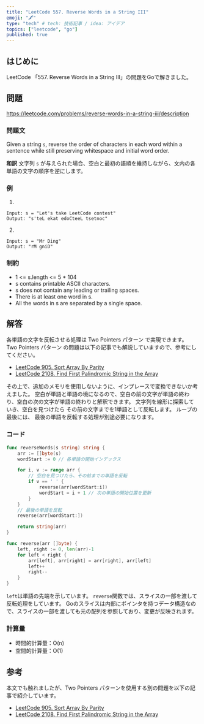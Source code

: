 ```yaml
---
title: "LeetCode 557. Reverse Words in a String III"
emoji: "🖋"
type: "tech" # tech: 技術記事 / idea: アイデア
topics: ["leetcode", "go"]
published: true
---
```

## はじめに
LeetCode 「557. Reverse Words in a String III」の問題をGoで解きました。

## 問題
https://leetcode.com/problems/reverse-words-in-a-string-iii/description

### 問題文
Given a string `s`, reverse the order of characters in each word within a sentence while still preserving whitespace and initial word order.

**和訳**
文字列 `s` が与えられた場合、空白と最初の語順を維持しながら、文内の各単語の文字の順序を逆にします。

### 例
1.
```
Input: s = "Let's take LeetCode contest"
Output: "s'teL ekat edoCteeL tsetnoc"
```

2.
```
Input: s = "Mr Ding"
Output: "rM gniD"
```

### 制約
- 1 <= s.length <= 5 * 104
- s contains printable ASCII characters.
- s does not contain any leading or trailing spaces.
- There is at least one word in s.
- All the words in s are separated by a single space.

## 解答
各単語の文字を反転させる処理は Two Pointers パターン で実現できます。
Two Pointers パターン の問題は以下の記事でも解説していますので、参考にしてください。
- [LeetCode 905. Sort Array By Parity](https://zenn.dev/shimpo/articles/leet-code-905-20250308)
- [LeetCode 2108. Find First Palindromic String in the Array](https://zenn.dev/shimpo/articles/leet-code-2108-20250309)

その上で、追加のメモリを使用しないように、インプレースで変換できないか考えました。
空白が単語と単語の境になるので、空白の前の文字が単語の終わり、空白の次の文字が単語の終わりと解釈できます。
文字列を線形に探索していき、空白を見つけたら その前の文字までを1単語として反転します。
ループの最後には、 最後の単語を反転する処理が別途必要になります。

### コード
```go
func reverseWords(s string) string {
    arr := []byte(s)
    wordStart := 0 // 各単語の開始インデックス

    for i, v := range arr {
        // 空白を見つけたら、その前までの単語を反転
        if v == ' ' {
            reverse(arr[wordStart:i])
            wordStart = i + 1 // 次の単語の開始位置を更新
        }
    }
    // 最後の単語を反転
    reverse(arr[wordStart:])

    return string(arr)
}

func reverse(arr []byte) {
    left, right := 0, len(arr)-1
    for left < right {
        arr[left], arr[right] = arr[right], arr[left]
        left++
        right--
    }
}
```

`left`は単語の先端を示しています。
`reverse`関数では、スライスの一部を渡して反転処理をしています。
Goのスライスは内部にポインタを持つデータ構造なので、スライスの一部を渡しても元の配列を参照しており、変更が反映されます。

### 計算量
- 時間的計算量：O(n)
- 空間的計算量：O(1)

## 参考
本文でも触れましたが、Two Pointers パターンを使用する別の問題を以下の記事で紹介しています。
- [LeetCode 905. Sort Array By Parity](https://zenn.dev/shimpo/articles/leet-code-905-20250308)
- [LeetCode 2108. Find First Palindromic String in the Array](https://zenn.dev/shimpo/articles/leet-code-2108-20250309)